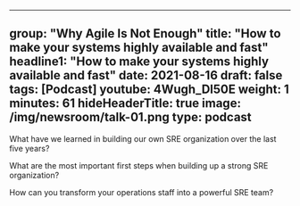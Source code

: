 
---

group: "Why Agile Is Not Enough"
title: "How to make your systems highly available and fast"
headline1: "How to make your systems highly available and fast"
date: 2021-08-16
draft: false
tags: [Podcast]
youtube: 4Wugh_Dl50E
weight: 1
minutes: 61
hideHeaderTitle: true
image: /img/newsroom/talk-01.png
type: podcast
---

What have we learned in building our own SRE organization over the last five years?

What are the most important first steps when building up a strong SRE organization?

How can you transform your operations staff into a powerful SRE team?

